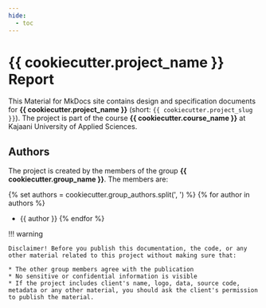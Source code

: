 ```yaml
---
hide:
  - toc
---
```


# {{ cookiecutter.project_name }} Report

This Material for MkDocs site contains design and specification documents for **{{ cookiecutter.project_name }}** (short: `{{ cookiecutter.project_slug }}`). The project is part of the course **{{ cookiecutter.course_name }}** at Kajaani University of Applied Sciences.

## Authors

The project is created by the members of the group **{{ cookiecutter.group_name }}**. The members are:

{% set authors = cookiecutter.group_authors.split(', ') %}
{% for author in authors %}
* {{ author }}
{% endfor %}

!!! warning

    Disclaimer! Before you publish this documentation, the code, or any other material related to this project without making sure that:

    * The other group members agree with the publication
    * No sensitive or confidential information is visible
    * If the project includes client's name, logo, data, source code, metadata or any other material, you should ask the client's permission to publish the material.